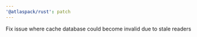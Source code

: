 ```yaml
---
'@atlaspack/rust': patch
---
```


Fix issue where cache database could become invalid due to stale readers
